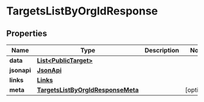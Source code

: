 

# TargetsListByOrgIdResponse


## Properties

| Name | Type | Description | Notes |
|------------ | ------------- | ------------- | -------------|
|**data** | [**List&lt;PublicTarget&gt;**](PublicTarget.md) |  |  |
|**jsonapi** | [**JsonApi**](JsonApi.md) |  |  |
|**links** | [**Links**](Links.md) |  |  |
|**meta** | [**TargetsListByOrgIdResponseMeta**](TargetsListByOrgIdResponseMeta.md) |  |  [optional] |



